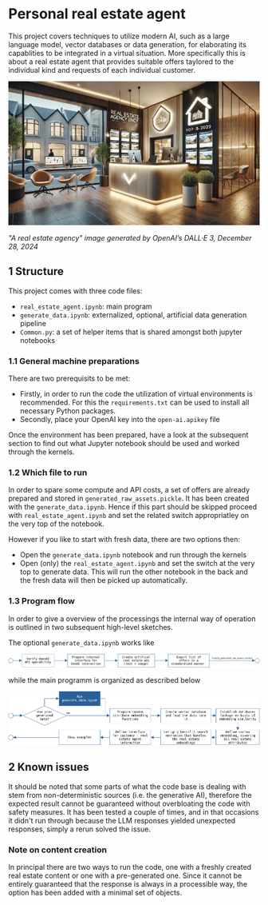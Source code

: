 # Personal real estate agent

This project covers techniques to utilize modern AI, such as a large language model, vector databases or data generation, for elaborating its capablities to be integrated in a virtual situation. More specifically this is about a real estate agent that provides suitable offers taylored to the individual kind and requests of each individual customer.

![an AI created image of the virtual real estate agency](./agency.webp)

_"A real estate agency" image generated by OpenAI’s DALL·E 3, December 28, 2024_

## 1 Structure

This project comes with three code files:

- `real_estate_agent.ipynb`: main program
- `generate_data.ipynb`: externalized, optional, artificial data generation pipeline
- `Common.py`: a set of helper items that is shared amongst both jupyter notebooks

### 1.1 General machine preparations

There are two prerequisits to be met:
- Firstly, in order to run the code the utilization of virtual environments is recommended. For this the `requirements.txt` can be used to install all necessary Python packages.
- Secondly, place your OpenAI key into the `open-ai.apikey` file

Once the environment has been prepared, have a look at the subsequent section to find out what Jupyter notebook should be used and worked through the kernels.

### 1.2 Which file to run

In order to spare some compute and API costs, a set of offers are already prepared and stored in `generated_raw_assets.pickle`. It has been created with the `generate_data.ipynb`. Hence if this part should be skipped proceed with `real_estate_agent.ipynb` and set the related switch appropriatley on the very top of the notebook.

However if you like to start with fresh data, there are two options then:
- Open the `generate_data.ipynb` notebook and run through the kernels
- Open (only) the `real_estate_agent.ipynb` and set the switch at the very top to generate data. This will run the other notebook in the back and the fresh data will then be picked up automatically.

### 1.3 Program flow

In order to give a overview of the processings the internal way of operation is outlined in two subsequent high-level sketches.

The optional `generate_data.ipynb` works like


![the program flow of generate_data.ipynb](./program_flow_generate_data.webp)


while the main programm is organized as described below

![the program flow of real_estate_agent.ipynb](./program_flow_real_estate_agent.webp)

## 2 Known issues

It should be noted that some parts of what the code base is dealing with stem from non-deterministic sources (i.e. the generative AI), therefore the expected result cannot be guaranteed without overbloating the code with safety measures. It has been tested a couple of times, and in that occasions it didn't run through because the LLM responses yielded unexpected responses, simply a rerun solved the issue.

### Note on content creation

In principal there are two ways to run the code, one with a freshly created real estate content or one with a pre-generated one. Since it cannot be entirely guaranteed that the response is always in a processible way, the option has been added with a minimal set of objects.

